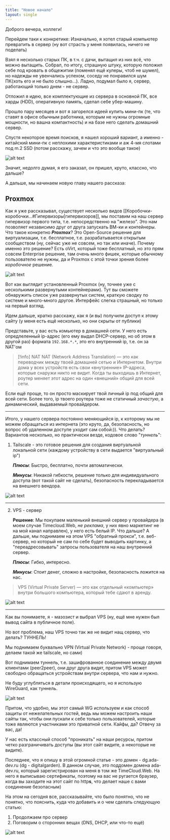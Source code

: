 ```yaml
---
title: "Новое начало"
layout: single
---
```


Доброго вечера, коллеги!

Перейдем таки к конкретике:
Изначально, я хотел старый компьютер превратить в сервер (ну вот страсть у меня появилась, ничего не поделать)

Взял я несколько старых ПК, в т.ч. с дачи, вытащил из них всё, что можно вытащить.
Собрал, по итогу, страшную штуку, которую положил себе под кровать в общежитии (поменял ещё кулеры, чтоб не шумел), но надежды не увенчались успехом, соседу не понравился шум ПК(хоть его и не было слышно...). Ладно, подумал было я, сервер, работающий только днем - не сервер.

Отложил я идею, все комплектующие из сервера в основной ПК, все харды (HDD), оперативную память, сделал себе убер-машину.

Прошло пару месяцев и вот я загорелся идеей купить мини-пк (те, что ставят в офисе обычным работника, которым не нужны огромные мощности, но вашна компактность) и на базе него сделать домашний сервер.

Спустя некоторое время поисков, я нашел хороший вариант, а именно - китайский мини-пк с неплохими характеристиками и аж 4-мя слотами под m.2 SSD (потом расскажу, зачем и что это вообще такое)

![alt text](../assets/cache/HomeServer/hs3/gmktec.png)

Значит, недолго думая, я его заказал, он пришел, круто, классно, что дальше?

А дальше, мы начинаем новую главу нашего рассказа:

## Proxmox

Как я уже рассказывал, существует несколько видов [[Коробочки-коробочки...#Гипервизоры|гипервизоров]], мы поставим на наш сервер гипервизор первого типа, т.е. непосредственно на "железо".
Это нам позволяет независимо друг от друга запускать ВМ-ки и контейнеры.
Что такое конкретно ***Proxmox***? Это Open-Source решение для виртуализации, т.е. бесплатное, т.е. разрабатывается открытым сообществом (ну, сейчас уже не совсем, но так или иначе).
Почему именно это решение? Есть oVirt, который тоже бесплатный, но это прям совсем Enterprise решение, там очень много фишек, которые обычному пользователю не нужны, да и Proxmox с этой точки зрения более *коробочное* решение.

![alt text](../assets/cache/HomeServer/hs3/pve_ui.png)

Вот как выглядит установленный Proxmox (ну, точнее уже с несколькими развернутыми контейнерами).
Тут вы сможете обнаружить список уже развернутых систем, краткую сводку по системе и много-много другое. Интерфейс слегка страшный, но только на первый взгляд.

Идем дальше, кратко расскажу, как я (и вы) получили доступ к этому сайту (у меня есть ещё несколько, но они скрыты от публики)

Представьте, у вас есть комьютер в домашней сети. У него есть опредлеленный ip-адрес (его ему выдал DHCP-сервер, но об этом в другой раз) формата `192.168.*.*`, это его внутренний ip, т.е. он за NAT'ом

> [!info] NAT
> NAT (Network Address Translation) — это как переводчик между твоей домашней сетью и Интернетом.
> Внутри дома у всех устройств есть свои «внутренние» IP-адреса, которые снаружи никто не видит.
> Когда ты выходишь в Интернет, роутер меняет этот адрес на один «внешний» общий для всей сети.

Если ещё проще, то он просто маскирует твой личный ip под общий для всей сети. Более того, ip твоего роутера тоже не статичный *зачастую*, а динамический, выдаваемый провайдером.

---

Итого, у нашего сервера постоянно меняющийся ip, к которому мы не можем обращаться из интернета (это круто, да, безопасность, но вопрос об удаленном доступе уходит сам собой:)).
Что делать? Вариантов несколько, но практически везде, кодовое слово "*туннель*":

1) Tailscale - это готовое решения для создания виртуальной локальной сети (каждому устройству в сети выдается "виртуальный ip")

    ***Плюсы***: Быстро, бесплатно, почти автоматически.


    ***Минусы***: Никакой гибкости, решение только для индивидуального доступа (вот такой сайт не сделать), безопасность перекладывается на внешнего вендора.

![alt text](../assets/cache/HomeServer/hs3/tailscale.png)

---

2) VPS - сервер


    **Решение**: Мы покупаем маленький внешний сервер у провайдера (в моем случае Timecloud.Web, *не реклама*, у них явно маркетинг не на мой канал направлен), у него есть белый IP.
  Что дальше? А дальше, мы поднимаем на этом VPS "обратный прокси", т.е. веб-сервер, но который не сам по себе будет выводить картинку, а "переадресовывать" запросы пользователя на наш внутренний сервер.


    ***Плюсы***: Гибко, интересно.


    ***Минусы***: Стоит денег, сложно в настройке, безопасность ложится на нас.

> VPS (Virtual Private Server) — это как отдельный «компьютер» внутри большого компьютера, который тебе сдают в аренду.

![alt text](../assets/cache/HomeServer/hs3/vps.png)

---

Как вы понимаете, я - мазозист и выбрал VPS (ну, ещё мне нужен был вывод сайта в публичное поле).

Но вот проблема, наш VPS точно так же не видит нащ сервер, что делать? ТУННЕЛЬ!

Мы поднимаем буквально VPN (Virtual Private Network) - проще говоря, делаем такой же tailscale, но сами)

Вот поднимаем туннель, т.е. зашифрованное соединение между двумя клиентами (peer2peer), они друг друга видят, притом VPS может свободно обращаться устройствам внутри сервера, что нам и нужно.

Не буду углубляться в детали происходящего, но я использую WireGuard, как туннель.

![alt text](../assets/cache/HomeServer/hs3/wireguard1.png)

Притом, что удобно, мы этот самый WG используем и как способ защиты от нежелательных гостей, ведь мы можем настроить наши сайты так, чтобы они пускали к себе только пользователей, которые тоже являются участниками это приватной сети. Кайфы, да?
Отвечу за вас, да!

У нас есть классный способ "проникать" на наши ресурсы, притом четко разграничивать доступы (вы этот сайт видите, а некоторые не видите).

Последнее, что я опишу в этой огромной статье - это домен - dg.ada-dev.ru (dg - digitalgarden).
В данном случае, это поддомен домена ada-dev.ru, который зарегистрирован на меня в том же TimeCloud.Web.
На него я выписываю сертификаты, поэтому на вас не ругается браузер, когда вы заходите на этот сайт по http**s**, что делает наше с вами соединение безопасным)

На этом на сегодня все, рассказывайте, что было понятно, что не понятно, что пояснить, куда что добавить и о чем сделать следующую статью:
1) Продолжаем про сервер
2) Поговорим о сторонних вещах (DNS, DHCP, или что-то ещё)

![alt text](../assets/cache/HomeServer/hs3/cat1.png)